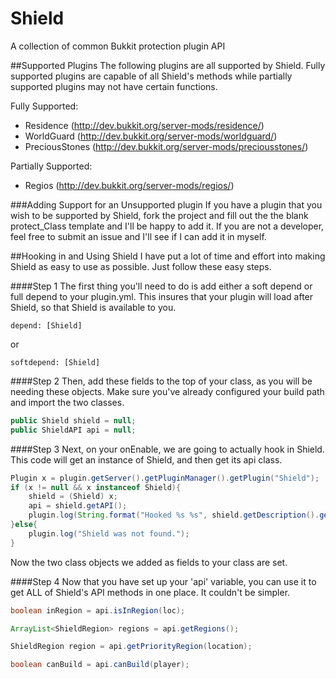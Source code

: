 Shield
======

A collection of common Bukkit protection plugin API

##Supported Plugins
The following plugins are all supported by Shield. Fully supported plugins are capable of all Shield's methods while partially supported plugins may not have certain functions.

Fully Supported:
* Residence (http://dev.bukkit.org/server-mods/residence/)
* WorldGuard (http://dev.bukkit.org/server-mods/worldguard/)
* PreciousStones (http://dev.bukkit.org/server-mods/preciousstones/)

Partially Supported:
* Regios (http://dev.bukkit.org/server-mods/regios/)

###Adding Support for an Unsupported plugin
If you have a plugin that you wish to be supported by Shield, fork the project and fill out the the blank protect_Class template and I'll be happy to add it. 
If you are not a developer, feel free to submit an issue and I'll see if I can add it in myself.

##Hooking in and Using Shield
I have put a lot of time and effort into making Shield as easy to use as possible. Just follow these easy steps.

####Step 1
The first thing you'll need to do is add either a soft depend or full depend to your plugin.yml. This insures that your plugin will load after Shield, so that Shield is available to you.

```code
depend: [Shield]
```
or
```code
softdepend: [Shield]
```
####Step 2
Then, add these fields to the top of your class, as you will be needing these objects. Make sure you've already configured your build path and import the two classes.
	
```java
public Shield shield = null;
public ShieldAPI api = null;
```

####Step 3
Next, on your onEnable, we are going to actually hook in Shield. This code will get an instance of Shield, and then get its api class.

```java
Plugin x = plugin.getServer().getPluginManager().getPlugin("Shield");
if (x != null && x instanceof Shield){
	shield = (Shield) x;
	api = shield.getAPI();
	plugin.log(String.format("Hooked %s %s", shield.getDescription().getName(), shield.getDescription().getVersion()));
}else{
	plugin.log("Shield was not found.");
}
```
Now the two class objects we added as fields to your class are set.

####Step 4
Now that you have set up your 'api' variable, you can use it to get ALL of Shield's API methods in one place. It couldn't be simpler.

```java
boolean inRegion = api.isInRegion(loc);
```

```java
ArrayList<ShieldRegion> regions = api.getRegions();
```

```java
ShieldRegion region = api.getPriorityRegion(location);
```

```java
boolean canBuild = api.canBuild(player);
```
